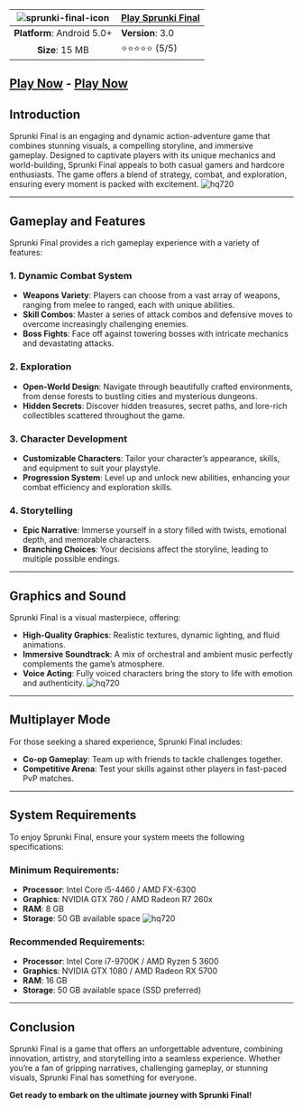 | ![sprunki-final-icon](https://github.com/user-attachments/assets/4ad9b542-7cab-494c-8236-6ca87a82e94b) | [**Play Sprunki Final**](https://modmeme.com/sprunki-final/)  |
|:-------------------------------------------------:|-----------------------|
| **Platform**: Android 5.0+                       | **Version**: 3.0      |
| **Size**: 15 MB                                  | ⭐⭐⭐⭐⭐ (5/5) |
## [Play Now](https://modmeme.com/sprunki-final/) - [Play Now](https://apkitech.com/sprunki-final/)
## Introduction
Sprunki Final is an engaging and dynamic action-adventure game that combines stunning visuals, a compelling storyline, and immersive gameplay. Designed to captivate players with its unique mechanics and world-building, Sprunki Final appeals to both casual gamers and hardcore enthusiasts. The game offers a blend of strategy, combat, and exploration, ensuring every moment is packed with excitement.
![hq720](https://github.com/user-attachments/assets/e1911c5b-ff4d-4ff6-ad66-50a143d830d4)

---

## Gameplay and Features
Sprunki Final provides a rich gameplay experience with a variety of features:

### 1. **Dynamic Combat System**
   - **Weapons Variety**: Players can choose from a vast array of weapons, ranging from melee to ranged, each with unique abilities.
   - **Skill Combos**: Master a series of attack combos and defensive moves to overcome increasingly challenging enemies.
   - **Boss Fights**: Face off against towering bosses with intricate mechanics and devastating attacks.

### 2. **Exploration**
   - **Open-World Design**: Navigate through beautifully crafted environments, from dense forests to bustling cities and mysterious dungeons.
   - **Hidden Secrets**: Discover hidden treasures, secret paths, and lore-rich collectibles scattered throughout the game.

### 3. **Character Development**
   - **Customizable Characters**: Tailor your character’s appearance, skills, and equipment to suit your playstyle.
   - **Progression System**: Level up and unlock new abilities, enhancing your combat efficiency and exploration skills.

### 4. **Storytelling**
   - **Epic Narrative**: Immerse yourself in a story filled with twists, emotional depth, and memorable characters.
   - **Branching Choices**: Your decisions affect the storyline, leading to multiple possible endings.

---

## Graphics and Sound
Sprunki Final is a visual masterpiece, offering:
- **High-Quality Graphics**: Realistic textures, dynamic lighting, and fluid animations.
- **Immersive Soundtrack**: A mix of orchestral and ambient music perfectly complements the game’s atmosphere.
- **Voice Acting**: Fully voiced characters bring the story to life with emotion and authenticity.
![hq720](https://github.com/user-attachments/assets/734140d3-31c7-4d86-bb49-1a20395883ee)

---

## Multiplayer Mode
For those seeking a shared experience, Sprunki Final includes:
- **Co-op Gameplay**: Team up with friends to tackle challenges together.
- **Competitive Arena**: Test your skills against other players in fast-paced PvP matches.

---

## System Requirements
To enjoy Sprunki Final, ensure your system meets the following specifications:

### Minimum Requirements:
- **Processor**: Intel Core i5-4460 / AMD FX-6300
- **Graphics**: NVIDIA GTX 760 / AMD Radeon R7 260x
- **RAM**: 8 GB
- **Storage**: 50 GB available space
![hq720](https://github.com/user-attachments/assets/f1d541ce-5e78-4cd6-bbff-9809368e6dd4)

### Recommended Requirements:
- **Processor**: Intel Core i7-9700K / AMD Ryzen 5 3600
- **Graphics**: NVIDIA GTX 1080 / AMD Radeon RX 5700
- **RAM**: 16 GB
- **Storage**: 50 GB available space (SSD preferred)

---

## Conclusion
Sprunki Final is a game that offers an unforgettable adventure, combining innovation, artistry, and storytelling into a seamless experience. Whether you’re a fan of gripping narratives, challenging gameplay, or stunning visuals, Sprunki Final has something for everyone.

**Get ready to embark on the ultimate journey with Sprunki Final!**
